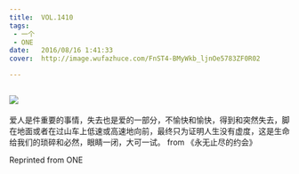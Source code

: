 ```yaml
---
title:	VOL.1410
tags:
 - 一个
 - ONE
date:	2016/08/16 1:41:33
cover:	http://image.wufazhuce.com/FnST4-BMyWkb_ljnOe5783ZF0R02

---
```

![](http://image.wufazhuce.com/FnST4-BMyWkb_ljnOe5783ZF0R02)
---

爱人是件重要的事情，失去也是爱的一部分，不愉快和愉快，得到和突然失去，脚在地面或者在过山车上低速或高速地向前，最终只为证明人生没有虚度，这是生命给我们的琐碎和必然，眼睛一闭，大可一试。 from 《永无止尽的约会》
 
Reprinted from ONE
